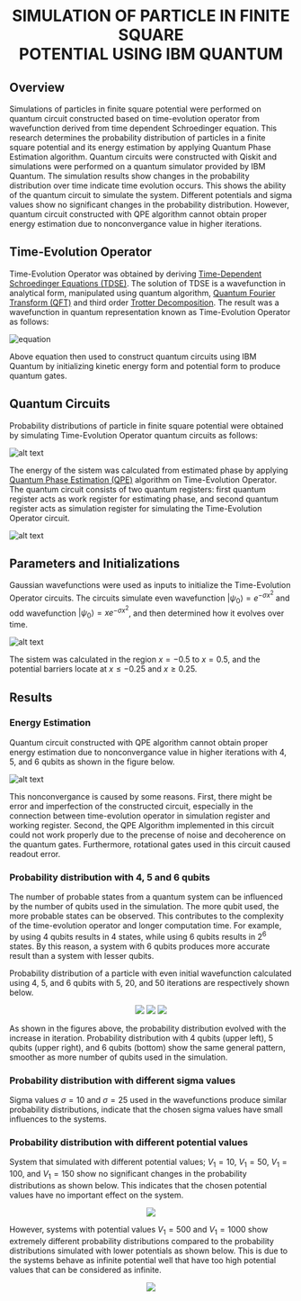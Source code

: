 <h1 align="center">
  <br>
    SIMULATION OF PARTICLE IN FINITE SQUARE
    <br>POTENTIAL USING IBM QUANTUM
  <br>
</h1>

## Overview
Simulations of particles in finite square potential were performed on quantum circuit constructed based on time-evolution operator from wavefunction derived from time dependent Schroedinger equation. 
This research determines the probability distribution of particles in a finite square potential and its energy estimation by applying Quantum Phase Estimation algorithm.
Quantum circuits were constructed with Qiskit and simulations were performed on a quantum simulator provided by IBM Quantum. 
The simulation results show changes in the probability distribution over time indicate time evolution occurs. This shows the ability of the quantum circuit to simulate the system. 
Different potentials and sigma values show no significant changes in the probability distribution. 
However, quantum circuit constructed with QPE algorithm cannot obtain proper energy estimation due to nonconvergance value in higher iterations.

##  Time-Evolution Operator

Time-Evolution Operator was obtained by deriving [Time-Dependent Schroedinger Equations (TDSE)](https://en.wikipedia.org/wiki/Schr%C3%B6dinger_equation).
The solution of TDSE is a wavefunction in analytical form, manipulated using quantum algorithm, [Quantum Fourier Transform (QFT)](https://en.wikipedia.org/wiki/Quantum_Fourier_transform) and third order [Trotter Decomposition](https://en.wikipedia.org/wiki/Lie_product_formula).
The result was a wavefunction in quantum representation known as Time-Evolution Operator as follows:

![equation](https://latex.codecogs.com/svg.image?|\psi&space;(t)\rangle&space;=&space;(QFT^{\dagger}&space;~e^{-i&space;p^2&space;\Delta&space;t}&space;~QFT)&space;e^{-i&space;V&space;\Delta&space;t}&space;(QFT^{\dagger}&space;~e^{-i&space;p^2&space;\Delta&space;t}&space;~QFT)&space;e^{-i&space;V&space;\Delta&space;t}&space;~|\Psi&space;(0)\rangle)

Above equation then used to construct quantum circuits using IBM Quantum by initializing kinetic energy form and potential form to produce quantum gates.

## Quantum Circuits

Probability distributions of particle in finite square potential were obtained by simulating Time-Evolution Operator quantum circuits as follows:

![alt text](https://github.com/adh182/finite-sp-quantum-simulation/blob/master/data/time-evolution-operator-circuit.png?raw=true)

The energy of the sistem was calculated from estimated phase by applying [Quantum Phase Estimation (QPE)](https://en.wikipedia.org/wiki/Quantum_phase_estimation_algorithm) algorithm on Time-Evolution Operator.
The quantum circuit consists of two quantum registers: first quantum register acts as work register for estimating phase, and second quantum register acts as simulation register for simulating the Time-Evolution Operator circuit.

![alt text](https://github.com/adh182/finite-sp-quantum-simulation/blob/master/data/qpe-gate.png?raw=true)

## Parameters and Initializations

Gaussian wavefunctions were used as inputs to initialize the Time-Evolution Operator circuits.
The circuits simulate even wavefunction $|\psi_0\rangle = e^{-\sigma x^2}$ 
and odd wavefunction $|\psi_0\rangle = x e^{-\sigma x^2}$, and then determined how it evolves over time.

![alt text](https://github.com/adh182/finite-sp-quantum-simulation/blob/master/data/init-wvfunc.png?raw=true)

The sistem was calculated in the region $x=-0.5$ to $x=0.5$, and the potential barriers locate at $x \le -0.25$ and $x \ge 0.25$.

## Results
### Energy Estimation

Quantum circuit constructed with QPE algorithm cannot obtain proper energy estimation due to nonconvergance value in higher iterations with 4, 5, and 6 qubits as shown in the figure below.

![alt text](https://github.com/adh182/finite-sp-quantum-simulation/blob/master/data/en-vs-it.png?raw=true)

This nonconvergance is caused by some reasons.
First, there might be error and imperfection of the constructed circuit, especially in the connection between time-evolution operator in simulation register and working register.
Second, the QPE Algorithm implemented in this circuit could not work properly due to the precense of noise and decoherence on the quantum gates.
Furthermore, rotational gates used in this circuit caused readout error.


### Probability distribution with 4, 5 and 6 qubits

The number of probable states from a quantum system can be influenced by the number of qubits used in the simulation.
The more qubit used, the more probable states can be observed.
This contributes to the complexity of the time-evolution operator and longer computation time.
For example, by using 4 qubits results in 4 states, while using 6 qubits results in $2^6$ states.
By this reason, a system with 6 qubits produces more accurate result than a system with lesser qubits.

Probability distribution of a particle with even initial wavefunction calculated using 4, 5, and 6 qubits with 5, 20, and 50 iterations are respectively shown below.

<p align='center'>
  <img src='https://github.com/adh182/finite-sp-quantum-simulation/blob/master/data/even_5it_qubits.png?raw=true)'/>
  <img src='https://github.com/adh182/finite-sp-quantum-simulation/blob/master/data/even_20it_qubits.png?raw=true'/>
  <img src='https://github.com/adh182/finite-sp-quantum-simulation/blob/master/data/even_50it_qubits.png?raw=true'/>
</p>



As shown in the figures above, the probability distribution evolved with the increase in iteration.
Probability distribution with 4 qubits (upper left), 5 qubits (upper right), and 6 qubits (bottom) show the same general pattern, smoother as more number of qubits used in the simulation.

### Probability distribution with different sigma values

Sigma values $\sigma = 10$ 
and $\sigma = 25$ used in the wavefunctions produce similar probability distributions, indicate that the chosen sigma values have small influences to the systems.

### Probability distribution with different potential values

System that simulated with different potential values; $V_1=10$, $V_1=50$, $V_1=100$, and $V_1=150$ show no significant changes in the probability distributions as shown below. This indicates that the chosen potential values have no important effect on the system.

<p align='center'>
  <img src='https://github.com/adh182/finite-sp-quantum-simulation/blob/master/data/small_pot.png?raw=true'/>
</p>

However, systems with potential values $V_1=500$ and $V_1=1000$ show extremely different probability distributions compared to the probability distributions simulated with lower potentials as shown below.
This is due to the systems behave as infinite potential well that have too high potential values that can be considered as infinite.

<p align='center'>
  <img src='https://github.com/adh182/finite-sp-quantum-simulation/blob/master/data/high_pot.png?raw=true'/>
</p>
